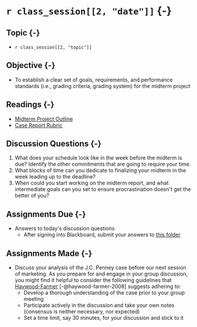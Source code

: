 # `r class_session[[2, "date"]]` {-}

## Topic {-}

- `r class_session[[2, "topic"]]`

## Objective {-}

- To establish a clear set of goals, requirements, and performance standards 
(i.e., grading criteria, grading system) for the midterm project

## Readings {-}

- [Midterm Project Outline][]  
- [Case Report Rubric][]

## Discussion Questions {-}

1. What does your schedule look like in the week before the midterm is due?
Identify the other commitments that are going to require your time.  
2. What blocks of time can you dedicate to finalizing your midterm in the week
leading up to the deadline?  
3. When could you start working on the midterm report, and what intermediate
goals can you set to ensure procrastination doesn't get the better of you?

## Assignments Due {-}

- Answers to today's discussion questions
    - After signing into Blackboard, submit your answers to [this
    folder][discussion-questions-submission-02]

## Assignments Made {-}

- Discuss your analysis of the J.C. Penney case before our next session of
marketing. As you prepare for and engage in your group discussion, you might
find it helpful to consider the following guidelines that
[Haywood-Farmer][haywood-farmer-2008] [-@haywood-farmer-2008] suggests adhering
to:
    + Develop a thorough understanding of the case prior to your group meeting  
    + Participate actively in the discussion and take your own notes (consensus
    is neither necessary, nor expected)
    + Set a time limit, say 30 minutes, for your discussion and stick to it
    
[case report rubric]: https://github.com/jeffboichuk/ice-marketing/raw/master/files/generating-market-intelligence/rubric-for-case-reports.pdf
[Midterm Project Outline]: https://blackboard.comm.virginia.edu/bbcswebdav/pid-222305-dt-content-rid-2443869_1/xid-2443869_1
[haywood-farmer-2008]: https://www.johnson.cornell.edu/wp-content/uploads/sites/3/2019/06/Intro-Case-Method-2.pdf
[discussion-questions-submission-02]: https://blackboard.comm.virginia.edu/webapps/assignment/uploadAssignment?content_id=_222295_1&course_id=_3945_1